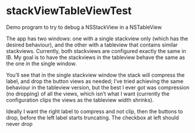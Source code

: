 # stackViewTableViewTest
Demo program to try to debug a NSStackView in a NSTableView

The app has two windows: one with a single stackview only (which has the desired behaviour), and the other with a tableview that contains similar stackviews. Currently, both stackviews are configured exactly the same in IB. My goal is to have the stackviews in the tableview behave the same as the one in the single window.

You’ll see that in the single stackview window the stack will compress the label, and drop the button views as needed; I’ve tried achieving the same behaviour in the tableview version, but the best I ever got was compression (no dropping) of all the views, which isn’t what I want (currently the configuration clips the views as the tableview width shrinks).

Ideally I want the right label to compress and not clip, then the buttons to drop, before the left label starts truncating. The checkbox at left should never drop 
